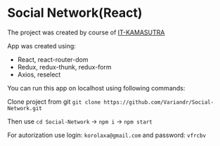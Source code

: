 # Social Network(React)

The project was created by course of [IT-KAMASUTRA](https://youtube.com/playlist?list=PLcvhF2Wqh7DNVy1OCUpG3i5lyxyBWhGZ8) 

App was created using:

- React, react-router-dom
- Redux, redux-thunk, redux-form
- Axios, reselect

You can run this app on localhost using following commands:

Clone project from git `git clone https://github.com/Variandr/Social-Network.git`

Then use `cd Social-Network` -> `npm i` -> `npm start`

For autorization use login: `korolaxa@gmail.com` and password: `vfrcbv`
